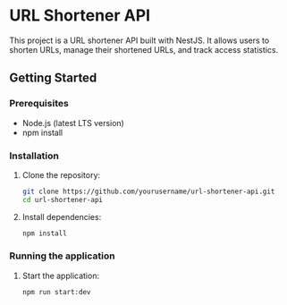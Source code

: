 # URL Shortener API

This project is a URL shortener API built with NestJS. It allows users to shorten URLs, manage their shortened URLs, and track access statistics.

## Getting Started

### Prerequisites
- Node.js (latest LTS version)
- npm install

### Installation
1. Clone the repository:
   ```bash
   git clone https://github.com/yourusername/url-shortener-api.git
   cd url-shortener-api
2. Install dependencies:
   ```bash
   npm install
   ```

### Running the application
1. Start the application:
   ```bash
   npm run start:dev
   ```

